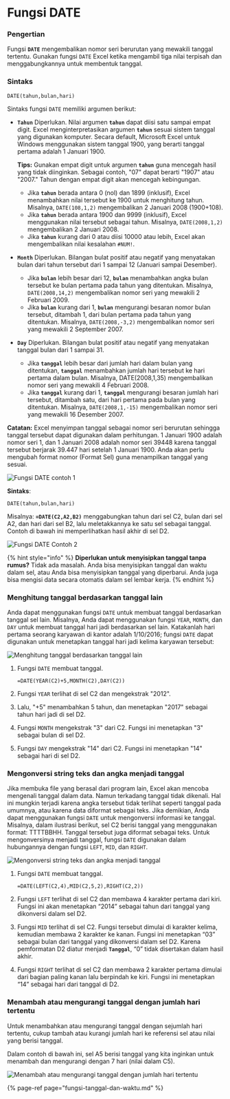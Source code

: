 # Fungsi DATE

### **Pengertian**

Fungsi **`DATE`** mengembalikan nomor seri berurutan yang mewakili tanggal tertentu. Gunakan fungsi `DATE` Excel ketika mengambil tiga nilai terpisah dan menggabungkannya untuk membentuk tanggal.

### Sintaks

```text
DATE(tahun,bulan,hari)
```

Sintaks fungsi `DATE` memiliki argumen berikut:

* **`Tahun`**    Diperlukan. Nilai argumen **`tahun`** dapat diisi satu sampai empat digit. Excel menginterpretasikan argumen **`tahun`** sesuai sistem tanggal yang digunakan komputer. Secara default, Microsoft Excel untuk Windows menggunakan sistem tanggal 1900, yang berarti tanggal pertama adalah 1 Januari 1900.

  **Tips:** Gunakan empat digit untuk argumen **`tahun`** guna mencegah hasil yang tidak diinginkan. Sebagai contoh, "07" dapat berarti "1907" atau "2007." Tahun dengan empat digit akan mencegah kebingungan.

  * Jika **`tahun`** berada antara 0 \(nol\) dan 1899 \(inklusif\), Excel menambahkan nilai tersebut ke 1900 untuk menghitung tahun. Misalnya, `DATE(108,1,2)` mengembalikan 2 Januari 2008 \(1900+108\).
  * Jika **`tahun`** berada antara 1900 dan 9999 \(inklusif\), Excel menggunakan nilai tersebut sebagai tahun. Misalnya, `DATE(2008,1,2)` mengembalikan 2 Januari 2008.
  * Jika **`tahun`** kurang dari 0 atau diisi 10000 atau lebih, Excel akan mengembalikan nilai kesalahan `#NUM!`.

* **`Month`**    Diperlukan. Bilangan bulat positif atau negatif yang menyatakan bulan dari tahun tersebut dari 1 sampai 12 \(Januari sampai Desember\).
  * Jika **`bulan`** lebih besar dari 12, **`bulan`** menambahkan angka bulan tersebut ke bulan pertama pada tahun yang ditentukan. Misalnya, `DATE(2008,14,2)` mengembalikan nomor seri yang mewakili 2 Februari 2009.
  * Jika **`bulan`** kurang dari 1, **`bulan`** mengurangi besaran nomor bulan tersebut, ditambah 1, dari bulan pertama pada tahun yang ditentukan. Misalnya, `DATE(2008,-3,2)` mengembalikan nomor seri yang mewakili 2 September 2007.
* **`Day`**    Diperlukan. Bilangan bulat positif atau negatif yang menyatakan tanggal bulan dari 1 sampai 31.
  * Jika **`tanggal`** lebih besar dari jumlah hari dalam bulan yang ditentukan, **`tanggal`** menambahkan jumlah hari tersebut ke hari pertama dalam bulan. Misalnya, DATE\(2008,1,35\) mengembalikan nomor seri yang mewakili 4 Februari 2008.
  * Jika **`tanggal`** kurang dari 1, **`tanggal`** mengurangi besaran jumlah hari tersebut, ditambah satu, dari hari pertama pada bulan yang ditentukan. Misalnya, `DATE(2008,1,-15)` mengembalikan nomor seri yang mewakili 16 Desember 2007.

**Catatan:** Excel menyimpan tanggal sebagai nomor seri berurutan sehingga tanggal tersebut dapat digunakan dalam perhitungan. 1 Januari 1900 adalah nomor seri 1, dan 1 Januari 2008 adalah nomor seri 39448 karena tanggal tersebut berjarak 39.447 hari setelah 1 Januari 1900. Anda akan perlu mengubah format nomor \(Format Sel\) guna menampilkan tanggal yang sesuai.

![Fungsi DATE contoh 1](https://support.content.office.net/id-id/media/8f4e5f5d-8ea5-44f6-aae8-f473176fe431.png)

**Sintaks**: 

```text
DATE(tahun,bulan,hari)
```

Misalnya: **`=DATE(C2,A2,B2)`** menggabungkan tahun dari sel C2, bulan dari sel A2, dan hari dari sel B2, lalu meletakkannya ke satu sel sebagai tanggal. Contoh di bawah ini memperlihatkan hasil akhir di sel D2.

![Fungsi DATE Contoh 2](https://support.content.office.net/id-id/media/d14634e7-c3df-40ad-94ca-d44878460a00.png)

{% hint style="info" %}
**Diperlukan untuk menyisipkan tanggal tanpa rumus?** Tidak ada masalah. Anda bisa menyisipkan tanggal dan waktu dalam sel, atau Anda bisa menyisipkan tanggal yang diperbarui. Anda juga bisa mengisi data secara otomatis dalam sel lembar kerja.
{% endhint %}

### Menghitung tanggal berdasarkan tanggal lain

Anda dapat menggunakan fungsi `DATE` untuk membuat tanggal berdasarkan tanggal sel lain. Misalnya, Anda dapat menggunakan fungsi `YEAR`, `MONTH`, dan `DAY` untuk membuat tanggal hari jadi berdasarkan sel lain. Katakanlah hari pertama seorang karyawan di kantor adalah 1/10/2016; fungsi `DATE` dapat digunakan untuk menetapkan tanggal hari jadi kelima karyawan tersebut:

![Menghitung tanggal berdasarkan tanggal lain](https://support.content.office.net/id-id/media/031fb8d8-08ca-447c-a4df-547350c63607.png)

1. Fungsi `DATE` membuat tanggal.

   `=DATE(YEAR(C2)+5,MONTH(C2),DAY(C2))`

2. Fungsi `YEAR` terlihat di sel C2 dan mengekstrak "2012".
3. Lalu, "+5" menambahkan 5 tahun, dan menetapkan "2017" sebagai tahun hari jadi di sel D2.
4. Fungsi `MONTH` mengekstrak "3" dari C2. Fungsi ini menetapkan "3" sebagai bulan di sel D2.
5. Fungsi `DAY` mengekstrak "14" dari C2. Fungsi ini menetapkan "14" sebagai hari di sel D2.

### Mengonversi string teks dan angka menjadi tanggal

Jika membuka file yang berasal dari program lain, Excel akan mencoba mengenali tanggal dalam data. Namun terkadang tanggal tidak dikenali. Hal ini mungkin terjadi karena angka tersebut tidak terlihat seperti tanggal pada umumnya, atau karena data diformat sebagai teks. Jika demikian, Anda dapat menggunakan fungsi `DATE` untuk mengonversi informasi ke tanggal. Misalnya, dalam ilustrasi berikut, sel C2 berisi tanggal yang menggunakan format: TTTTBBHH. Tanggal tersebut juga diformat sebagai teks. Untuk mengonversinya menjadi tanggal, fungsi `DATE` digunakan dalam hubungannya dengan fungsi `LEFT`, `MID`, dan `RIGHT`.

![Mengonversi string teks dan angka menjadi tanggal](https://support.content.office.net/id-id/media/c6e1fe5a-6ac3-47c7-94bf-8b6a5062464e.png)

1. Fungsi `DATE` membuat tanggal.

   `=DATE(LEFT(C2,4),MID(C2,5,2),RIGHT(C2,2))`

2. Fungsi `LEFT` terlihat di sel C2 dan membawa 4 karakter pertama dari kiri. Fungsi ini akan menetapkan “2014” sebagai tahun dari tanggal yang dikonversi dalam sel D2.
3. Fungsi `MID` terlihat di sel C2. Fungsi tersebut dimulai di karakter kelima, kemudian membawa 2 karakter ke kanan. Fungsi ini menetapkan “03” sebagai bulan dari tanggal yang dikonversi dalam sel D2. Karena pemformatan D2 diatur menjadi **`Tanggal`**, “0” tidak disertakan dalam hasil akhir.
4. Fungsi `RIGHT` terlihat di sel C2 dan membawa 2 karakter pertama dimulai dari bagian paling kanan lalu berpindah ke kiri. Fungsi ini menetapkan “14” sebagai hari dari tanggal di D2.

### Menambah atau mengurangi tanggal dengan jumlah hari tertentu

Untuk menambahkan atau mengurangi tanggal dengan sejumlah hari tertentu, cukup tambah atau kurangi jumlah hari ke referensi sel atau nilai yang berisi tanggal.

Dalam contoh di bawah ini, sel A5 berisi tanggal yang kita inginkan untuk menambah dan mengurangi dengan 7 hari \(nilai dalam C5\).

![Menambah atau mengurangi tanggal dengan jumlah hari tertentu](https://support.content.office.net/id-id/media/b8eec6cd-4b2c-48e9-bf1e-439311f04373.png)

{% page-ref page="fungsi-tanggal-dan-waktu.md" %}

